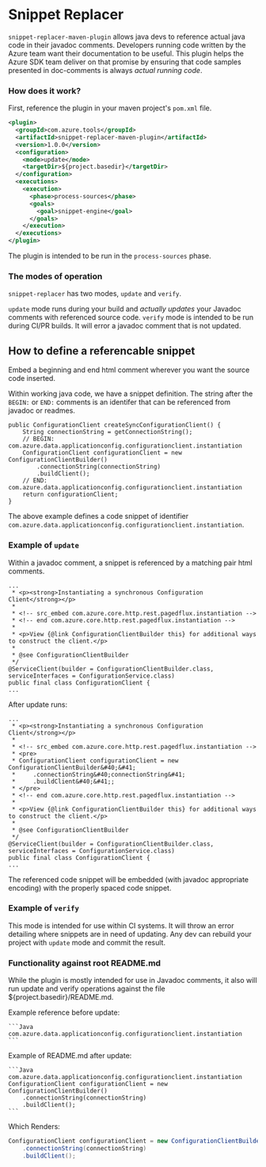 # Snippet Replacer

`snippet-replacer-maven-plugin` allows java devs to reference actual java code in their javadoc comments. Developers running code written by the Azure team want their documentation to be useful. This plugin helps the Azure SDK team deliver on that promise by ensuring that code samples presented in doc-comments is always _actual running code_.

### How does it work?

First, reference the plugin in your maven project's `pom.xml` file.

```xml
<plugin>
  <groupId>com.azure.tools</groupId>
  <artifactId>snippet-replacer-maven-plugin</artifactId>
  <version>1.0.0</version>
  <configuration>
    <mode>update</mode>
    <targetDir>${project.basedir}</targetDir>
  </configuration>
  <executions>
    <execution>
      <phase>process-sources</phase>
      <goals>
        <goal>snippet-engine</goal>
      </goals>
    </execution>
  </executions>
</plugin>

```

The plugin is intended to be run in the `process-sources` phase. 

### The modes of operation

`snippet-replacer` has two modes, `update` and `verify`.

`update` mode runs during your build and _actually updates_ your Javadoc comments with referenced source code.
`verify` mode is intended to be run during CI/PR builds. It will error a  javadoc comment that is not updated.

## How to define a referencable snippet

Embed a beginning and end html comment wherever you want the source code inserted.

Within working java code, we have a snippet definition. The string after the `BEGIN:` or `END:` comments is an identifer that can be referenced from javadoc or readmes.

```
public ConfigurationClient createSyncConfigurationClient() {
    String connectionString = getConnectionString();
    // BEGIN: com.azure.data.applicationconfig.configurationclient.instantiation
    ConfigurationClient configurationClient = new ConfigurationClientBuilder()
        .connectionString(connectionString)
        .buildClient();
    // END: com.azure.data.applicationconfig.configurationclient.instantiation
    return configurationClient;
}
```
The above example defines a code snippet of identifier `com.azure.data.applicationconfig.configurationclient.instantiation`.

### Example of `update`

Within a javadoc comment, a snippet is referenced by a matching pair html comments. 

```
...
 * <p><strong>Instantiating a synchronous Configuration Client</strong></p>
 * 
 * <!-- src_embed com.azure.core.http.rest.pagedflux.instantiation -->
 * <!-- end com.azure.core.http.rest.pagedflux.instantiation -->
 *
 * <p>View {@link ConfigurationClientBuilder this} for additional ways to construct the client.</p>
 *
 * @see ConfigurationClientBuilder
 */
@ServiceClient(builder = ConfigurationClientBuilder.class, serviceInterfaces = ConfigurationService.class)
public final class ConfigurationClient {
...
```
After update runs:
```
...
 * <p><strong>Instantiating a synchronous Configuration Client</strong></p>
 * 
 * <!-- src_embed com.azure.core.http.rest.pagedflux.instantiation -->
 * <pre>
 * ConfigurationClient configurationClient = new ConfigurationClientBuilder&#40;&#41;
 *     .connectionString&#40;connectionString&#41;
 *     .buildClient&#40;&#41;;
 * </pre>
 * <!-- end com.azure.core.http.rest.pagedflux.instantiation -->
 *
 * <p>View {@link ConfigurationClientBuilder this} for additional ways to construct the client.</p>
 *
 * @see ConfigurationClientBuilder
 */
@ServiceClient(builder = ConfigurationClientBuilder.class, serviceInterfaces = ConfigurationService.class)
public final class ConfigurationClient {
...
```

The referenced code snippet will be embedded (with javadoc appropriate encoding) with the properly spaced code snippet.

### Example of `verify`

This mode is intended for use within CI systems. It will throw an error detailing where snippets are in need of updating. Any dev can rebuild your project with `update` mode and commit the result.

### Functionality against root README.md

While the plugin is mostly intended for use in Javadoc comments, it also will run update and verify operations against the file ${project.basedir}/README.md.

Example reference before update:

````
```Java com.azure.data.applicationconfig.configurationclient.instantiation
```
````

Example of README.md after update:

````
```Java com.azure.data.applicationconfig.configurationclient.instantiation
ConfigurationClient configurationClient = new ConfigurationClientBuilder()
    .connectionString(connectionString)
    .buildClient();
```
````

Which Renders:

```Java com.azure.data.applicationconfig.configurationclient.instantiation
ConfigurationClient configurationClient = new ConfigurationClientBuilder()
    .connectionString(connectionString)
    .buildClient();
```

